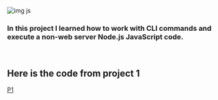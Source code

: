 ![img js](https://pluralsight2.imgix.net/paths/images/javascript-542e10ea6e.png)

### In this project I learned how to work with CLI commands and execute a non-web server Node.js JavaScript code.

<br>

## Here is the code from project 1
[P1](https://github.com/tguthrie1765/cit281-p1/blob/de4e4262a8c18e6c4359f8f72e1f8bf9eb69fc40/p1.js)
